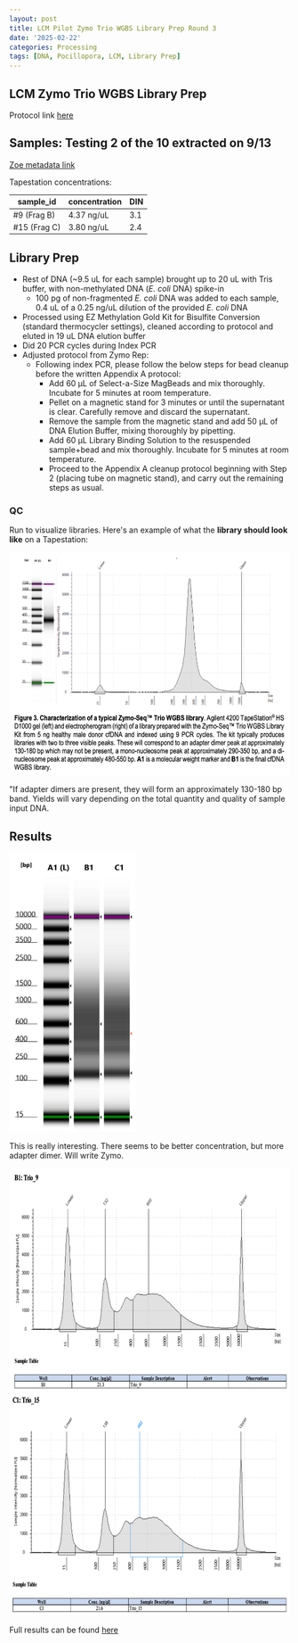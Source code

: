 ```yaml
---
layout: post
title: LCM Pilot Zymo Trio WGBS Library Prep Round 3
date: '2025-02-22'
categories: Processing
tags: [DNA, Pocillopora, LCM, Library Prep]
---
```


## LCM Zymo Trio WGBS Library Prep

Protocol link [here](https://zdellaert.github.io/ZD_Putnam_Lab_Notebook/LCM-Zymo-Trio-WGBS-Library-Prep/)

## Samples: Testing 2 of the 10 extracted on 9/13

[Zoe metadata link](https://docs.google.com/spreadsheets/d/1b1TPzleqo81ZLjrh_UIpXEftsjxhxqaMHd7ldFU9oLU/edit?gid=722422936#gid=722422936)

Tapestation concentrations:

| sample_id      | concentration | DIN | 
|----------------|------------|------------|
| #9 (Frag B)    |  4.37 ng/uL  | 3.1 | 
| #15 (Frag C)   |  3.80 ng/uL  | 2.4 | 

## Library Prep

- Rest of DNA (~9.5 uL for each sample) brought up to 20 uL with Tris buffer, with non-methylated DNA (*E. coli* DNA) spike-in
  - 100 pg of non-fragmented *E. coli* DNA was added to each sample, 0.4 uL of a 0.25 ng/uL dilution of the provided *E. coli* DNA
- Processed using EZ Methylation Gold Kit for Bisulfite Conversion (standard thermocycler settings), cleaned according to protocol and eluted in 19 uL DNA elution buffer
- Did 20 PCR cycles during Index PCR
- Adjusted protocol from Zymo Rep:
  - Following index PCR, please follow the below steps for bead cleanup before the written Appendix A protocol:
    - Add 60 µL of Select-a-Size MagBeads and mix thoroughly. Incubate for 5 minutes at room temperature.
    - Pellet on a magnetic stand for 3 minutes or until the supernatant is clear. Carefully remove and discard the supernatant.
    - Remove the sample from the magnetic stand and add 50 µL of DNA Elution Buffer, mixing thoroughly by pipetting. 
    - Add 60 µL Library Binding Solution to the resuspended sample+bead and mix thoroughly. Incubate for 5 minutes at room temperature.
    - Proceed to the Appendix A cleanup protocol beginning with Step 2 (placing tube on magnetic stand), and carry out the remaining steps as usual.

### QC

Run to visualize libraries. Here's an example of what the **library should look like** on a Tapestation: 

<img src="https://github.com/zdellaert/ZD_Putnam_Lab_Notebook/blob/master/protocols/zymo_trio/manual_trio_wgbs_QC.png?raw=true" height="400">

"If adapter dimers are present, they will form an approximately 130-180 bp band. Yields will vary depending on the total quantity and quality of sample input DNA.

## Results

<img src="https://github.com/zdellaert/ZD_Putnam_Lab_Notebook/blob/master/images/tapestation/LCM_Pilot_WGBS/2025-02-24-LCM-WGBS-Trio-libraries.png?raw=true" height="500">

This is really interesting. There seems to be better concentration, but more adapter dimer. Will write Zymo.

<img src="https://github.com/zdellaert/ZD_Putnam_Lab_Notebook/blob/master/images/tapestation/LCM_Pilot_WGBS/2025-02-24-LCM-WGBS-Trio-library-9.png?raw=true" height="400">
<img src="https://github.com/zdellaert/ZD_Putnam_Lab_Notebook/blob/master/images/tapestation/LCM_Pilot_WGBS/2025-02-24-LCM-WGBS-Trio-library-15.png?raw=true" height="400">

Full results can be found [here](https://github.com/zdellaert/ZD_Putnam_Lab_Notebook/blob/master/images/tapestation/2025-02-22-Trio-LB-test.pdf)

